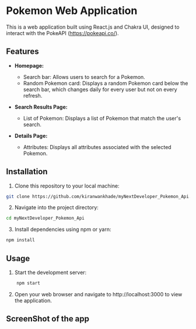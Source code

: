 # Pokemon Web Application

This is a web application built using React.js and Chakra UI, designed to interact with the PokeAPI (https://pokeapi.co/).

## Features

- **Homepage:**
  - Search bar: Allows users to search for a Pokemon.
  - Random Pokemon card: Displays a random Pokemon card below the search bar, which changes daily for every user but not on every refresh.
  
- **Search Results Page:**
  - List of Pokemon: Displays a list of Pokemon that match the user's search.

- **Details Page:**
  - Attributes: Displays all attributes associated with the selected Pokemon.

## Installation

1. Clone this repository to your local machine:

```bash
git clone https://github.com/kiranwankhade/myNextDeveloper_Pokemon_Api.git
```

2. Navigate into the project directory:

```bash
cd myNextDeveloper_Pokemon_Api
```

3. Install dependencies using npm or yarn:
   
```bash
npm install
```

## Usage
1. Start the development server:

  ```bash
      npm start
  ```
2. Open your web browser and navigate to http://localhost:3000 to view the application.


## ScreenShot of the app
